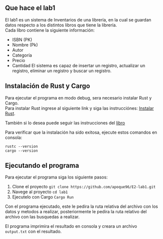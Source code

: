 ## Que hace el lab1

El lab1 es un sistema de Inventarios de una librería, en la cual se guardan datos respecto
a los distintos libros que tiene la librería.<br>
Cada libro contiene la siguiente información:

- ISBN (PK)
- Nombre (Pk)
- Autor
- Categoría
- Precio
- Cantidad
  El sistema es capaz de insertar un registro, actualizar un registro, eliminar un registro y buscar un registro.

## Instalación de Rust y Cargo

Para ejecutar el programa en modo debug, sera necesario instalar Rust y Cargo.<br>
Para instalar Rust ingrese al siguiente link y siga las instrucciónes: [Instalar Rust](https://www.rust-lang.org/tools/install).<br>

También si lo desea puede seguir las instrucciones del [libro](https://doc.rust-lang.org/book/ch01-01-installation.html)<br>

Para verificar que la instalación ha sido exitosa, ejecute estos comandos en consola:

```
rustc --version
cargo --version
```

## Ejecutando el programa

Para ejecutar el programa siga los siguiente pasos:

1. Clone el proyecto
   `git clone https://github.com/apoque96/E2-lab1.git`
2. Navege al proyecto
   `cd lab1`
3. Ejecutelo con Cargo
   `Cargo Run`

Con el programa ejecutado, este le pedira la ruta relativa del archivo con los datos y metodos a realizar, posteriormente le pedira la ruta relativo del archivo con las busquedas a realizar.<br>

El programa imprimira el resultado en consola y creara un archivo `output.txt` con el resultado.
